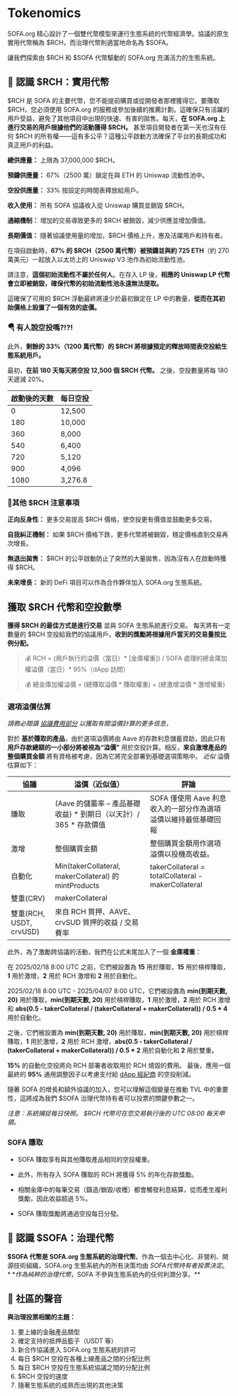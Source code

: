 # Tokenomics

SOFA.org 精心設計了一個雙代幣模型來運行生態系統的代幣經濟學。協議的原生實用代幣稱為 $RCH，而治理代幣則適當地命名為 $SOFA。

讓我們探索由 $RCH 和 $SOFA 代幣驅動的 SOFA.org 充滿活力的生態系統。

## 🤝 **認識 $RCH：實用代幣**

$RCH 是 SOFA 的主要代幣，您不能提前購買或從開發者那裡獲得它。要賺取 $RCH，您必須使用 SOFA.org 的服務或參加後續的推薦計劃。這確保只有活躍的用戶受益，避免了其他項目中出現的快速、有害的拋售。每天，**在 SOFA.org 上進行交易的用戶根據他們的活動獲得 $RCH。** 甚至項目開發者在第一天也沒有任何 $RCH 的所有權——這有多公平？這種公平啟動方法確保了平台的長期成功和真正用戶的利益。

**總供應量：** 上限為 37,000,000 $RCH。

**預鑄供應量：** 67%（2500 萬）鎖定在與 ETH 的 Uniswap 流動性池中。

**空投供應量：** 33% 按設定的時間表釋放給用戶。

**收入使用：** 所有 SOFA 協議收入從 Uniswap 購買並銷毀 $RCH。

**通縮機制：** 增加的交易導致更多的 $RCH 被銷毀，減少供應並增加價值。

**長期價值：** 隨著協議使用量的增加，$RCH 價格上升，惠及活躍用戶和持有者。

在項目啟動時，**67% 的 $RCH（2500 萬代幣）被預鑄並與約 725 ETH**（約 270 萬美元）一起放入以太坊上的 Uniswap V3 池作為初始流動性池。

請注意，**這個初始流動性不屬於任何人**。在存入 LP 後，**相應的 Uniswap LP 代幣會立即被銷毀，確保代幣的初始流動性池永遠無法提取。**

這確保了可用的 $RCH 浮動最終將遠少於最初鎖定在 LP 中的數量，**從而在其初始價格上設置了一個有效的底價。**

### 🪂 有人說空投嗎?!?!

此外，**剩餘的 33%（1200 萬代幣）的 $RCH 將根據預定的釋放時間表空投給生態系統用戶。**

最初，**在前 180 天每天將空投 12,500 個 $RCH 代幣。** 之後，空投數量將每 180 天遞減 20%。

| **啟動後的天數** | **每日空投** |
| ---------------- | ------------ |
| 0                | 12,500       |
| 180              | 10,000       |
| 360              | 8,000        |
| 540              | 6,400        |
| 720              | 5,120        |
| 900              | 4,096        |
| 1080             | 3,276.8      |

### 📝其他 $RCH 注意事項

**正向反身性：** 更多交易提高 $RCH 價格，使空投更有價值並鼓勵更多交易。

**自我糾正機制：** 如果 $RCH 價格下跌，更多代幣將被銷毀，穩定價格直到交易再次增長。

**無退出拋售：** $RCH 的公平啟動防止了突然的大量拋售，因為沒有人在啟動時獲得 $RCH。

**未來增長：** 新的 DeFi 項目可以作為合作夥伴加入 SOFA.org 生態系統。

## 獲取 $RCH 代幣和空投數學

**獲得 $RCH 的最佳方式是進行交易** 並與 SOFA 生態系統進行交易。 每天將有一定數量的 $RCH 空投給我們的協議用戶，**收到的獎勵將根據用戶當天的交易量按比例分配。**

> 💰 RCH = (用戶執行的溢價（當日）* [金庫權重]) / SOFA 處理的總金庫加權溢價（當日）* 95%（dApp 訪問）

> 💰 總金庫加權溢價 = (總賺取溢價 * 賺取權重) + (總激增溢價 * 激增權重)

### 選項溢價估算

_請務必閱讀 [協議費用部分](../technical-design/fees.md) 以獲取有關溢價計算的更多信息。_

對於 **基於賺取的產品**，由於選項溢價將由 Aave 的存款利息儲蓄資助，因此只有 **用戶存款總額的一小部分將被視為“溢價”** 用於空投計算。相反，**來自激增產品的整個購買金額** 將有資格被考慮，因為它將完全部署到基礎選項策略中。 _近似_ 溢價估算如下：

| **協議**               | **溢價（近似值）**                                                               | **評論**                                                                                                    |
|------------------------|---------------------------------------------------------------------------------|-------------------------------------------------------------------------------------------------------------|
| 賺取                   | (Aave 的儲蓄率 – 產品基礎收益) * 到期日（以天計）/ 365 * 存款價值               | SOFA 僅使用 Aave 利息收入的一部分作為選項溢價以維持最低基礎回報                                           |
| 激增                   | 整個購買金額                                                                   | 整個購買金額用作選項溢價以投機高收益。                                                                     |
| 自動化                 | Min(takerCollateral, makerCollateral) 的 mintProducts                           | takerCollateral = totalCollateral - makerCollateral                                                         |
| 雙重(CRV)              | makerCollateral                                                                 |                                                                                                             |
| 雙重(RCH, USDT, crvUSD)| 來自 RCH 質押、AAVE、crvSUD 質押的收益 / 交易費率                              |                                                                                                             |

此外，為了激勵跨協議的活動，我們在公式末尾加入了一個 **金庫權重**：

在 2025/02/18 8:00 UTC 之前，它們被設置為 **15** 用於賺取，**15** 用於槓桿賺取，**1** 用於激增，**2** 用於 RCH 激增和 **2** 用於自動化。

2025/02/18 8:00 UTC - 2025/04/07 8:00 UTC，它們被設置為 **min(到期天數, 20)** 用於賺取，**min(到期天數, 20)** 用於槓桿賺取，**1** 用於激增，**2** 用於 RCH 激增和 **abs(0.5 - takerCollateral / (takerCollateral + makerCollateral)) / 0.5 * 4** 用於自動化。

之後，它們被設置為 **min(到期天數, 20)** 用於賺取，**min(到期天數, 20)** 用於槓桿賺取，**1** 用於激增，**2** 用於 RCH 激增，**abs(0.5 - takerCollateral / (takerCollateral + makerCollateral)) / 0.5 * 2** 用於自動化和 **2** 用於雙重。

**15%** 的自動化空投將向 RCH 部署者收取用於 RCH 燒毀的費用。 最後，應用一個最終的 **95%** 通用調整因子以考慮支付給 [dApp 經紀商](../INTRO.md) 的空投削減。

隨著 SOFA 的增長和額外協議的加入，您可以理解這個變量在推動 TVL 中的重要性，這將成為我們 $SOFA 治理代幣持有者可以投票的關鍵參數之一。

_注意：系統捕捉每日快照。 $RCH 代幣可在您交易執行後的 UTC 08:00 每天申領。_

### SOFA 賺取

- SOFA 賺取享有與其他賺取產品相同的空投權重。

- 此外，所有存入 SOFA 賺取的 RCH 將獲得 5% 的年化存款獎勵。

- 相關金庫中的每筆交易（鑄造/銷毀/收穫）都會觸發利息結算，從而產生複利獎勵，因此收益超過 5%。

- SOFA 賺取獎勵將通過空投每日分發。

## 🤝 **認識 $SOFA：治理代幣**

**$SOFA 代幣是 SOFA.org 生態系統的治理代幣**。作為一個去中心化、非營利、開源技術組織，SOFA.org 生態系統內的所有決策均由 $SOFA 代幣持有者投票決定。**作為純粹的治理代幣，$SOFA 不參與生態系統內的任何利潤分享。**

## 🎤 社區的聲音

**與治理投票相關的主題：**

1. 要上線的金融產品類型
2. 確定支持的抵押品籃子（USDT 等）
3. 新合作協議進入 SOFA.org 生態系統的許可
4. 每日 $RCH 空投在各種上線產品之間的分配比例
5. 每日 $RCH 空投在生態系統協議之間的分配比例
6. $RCH 空投的速度
7. 隨著生態系統的成熟而出現的其他決策